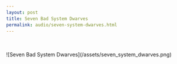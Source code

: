 ```yaml
---
layout: post
title: Seven Bad System Dwarves
permalink: audio/seven-system-dwarves.html
---
```

<br>
<br>
![Seven Bad System Dwarves](/assets/seven_system_dwarves.png)
